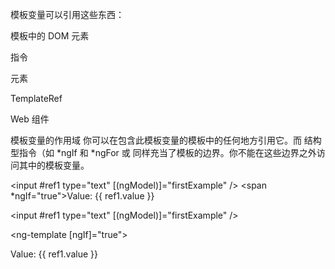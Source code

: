 模板变量可以引用这些东西：

模板中的 DOM 元素

指令

元素

TemplateRef

Web 组件


模板变量的作用域
你可以在包含此模板变量的模板中的任何地方引用它。而 结构型指令（如 *ngIf 和 *ngFor 或 <ng-template> 同样充当了模板的边界。你不能在这些边界之外访问其中的模板变量。

<input #ref1 type="text" [(ngModel)]="firstExample" />
<span *ngIf="true">Value: {{ ref1.value }}</span>


<input #ref1 type="text" [(ngModel)]="firstExample" />

<!-- New template -->
<ng-template [ngIf]="true">
  <!-- Since the context is inherited, the value is available to the new template -->
  <span>Value: {{ ref1.value }}</span>
</ng-template>